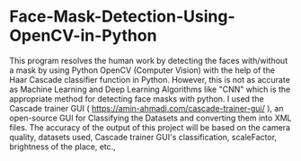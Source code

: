# Face-Mask-Detection-Using-OpenCV-in-Python
This program resolves the human work by detecting the faces with/without a mask by using Python OpenCV (Computer Vision) with the help of the Haar Cascade classifier function in Python. However, this is not as accurate as Machine Learning and Deep Learning Algorithms like "CNN" which is the appropriate method for detecting face masks with python. I used the Cascade trainer GUI ( https://amin-ahmadi.com/cascade-trainer-gui/ ), an open-source GUI for Classifying the Datasets and converting them into XML files. The accuracy of the output of this project will be based on the camera quality, datasets used, Cascade trainer GUI's classification, scaleFactor, brightness of the place, etc.,
